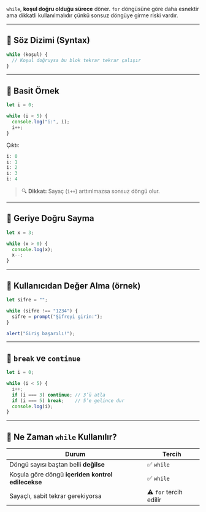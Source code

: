 
`while`, **koşul doğru olduğu sürece** döner. `for` döngüsüne göre daha esnektir ama dikkatli kullanılmalıdır çünkü sonsuz döngüye girme riski vardır.

---

## 🔹 Söz Dizimi (Syntax)

```js
while (koşul) {
  // Koşul doğruysa bu blok tekrar tekrar çalışır
}
```

---

## 🔸 Basit Örnek

```js
let i = 0;

while (i < 5) {
  console.log("i:", i);
  i++;
}
```

Çıktı:

```js
i: 0
i: 1
i: 2
i: 3
i: 4
```

> 🔍 **Dikkat:** Sayaç (`i++`) arttırılmazsa sonsuz döngü olur.

---

## 🔸 Geriye Doğru Sayma

```js
let x = 3;

while (x > 0) {
  console.log(x);
  x--;
}
```

---
## 🔸 Kullanıcıdan Değer Alma (örnek) 


```js
let sifre = "";

while (sifre !== "1234") {
  sifre = prompt("Şifreyi girin:");
}

alert("Giriş başarılı!");
```

---

## 🔸 `break` ve `continue`



```js
let i = 0;

while (i < 5) {
  i++;
  if (i === 3) continue; // 3’ü atla
  if (i === 5) break;    // 5’e gelince dur
  console.log(i);
}
```

---

## 🔸 Ne Zaman `while` Kullanılır?

|Durum|Tercih|
|---|---|
|Döngü sayısı baştan belli **değilse**|✅ `while`|
|Koşula göre döngü **içeriden kontrol edilecekse**|✅ `while`|
|Sayaçlı, sabit tekrar gerekiyorsa|⚠️ `for` tercih edilir|